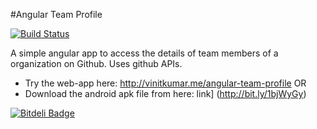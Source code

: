 #Angular Team Profile

[![Build Status](https://travis-ci.org/vinitkumar/angular-team-profile.png?branch=master)](https://travis-ci.org/vinitkumar/angular-team-profile)

A simple angular app to access the details of team members of a organization on Github. Uses github APIs.

- Try the web-app here: http://vinitkumar.me/angular-team-profile OR
- Download the android apk file from here: link] (http://bit.ly/1bjWyGy)





[![Bitdeli Badge](https://d2weczhvl823v0.cloudfront.net/vinitkumar/angular-team-profile/trend.png)](https://bitdeli.com/free "Bitdeli Badge")

